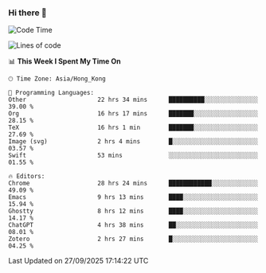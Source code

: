 ### Hi there 👋

<!--
**nicehiro/nicehiro** is a ✨ _special_ ✨ repository because its `README.md` (this file) appears on your GitHub profile.

Here are some ideas to get you started:

- 🔭 I’m currently working on ...
- 🌱 I’m currently learning ...
- 👯 I’m looking to collaborate on ...
- 🤔 I’m looking for help with ...
- 💬 Ask me about ...
- 📫 How to reach me: ...
- 😄 Pronouns: ...
- ⚡ Fun fact: ...
-->

<!--START_SECTION:waka-->
![Code Time](http://img.shields.io/badge/Code%20Time-1%2C107%20hrs%2056%20mins-blue)

![Lines of code](https://img.shields.io/badge/From%20Hello%20World%20I%27ve%20Written-1.9%20million%20lines%20of%20code-blue)

📊 **This Week I Spent My Time On** 

```text
🕑︎ Time Zone: Asia/Hong_Kong

💬 Programming Languages: 
Other                    22 hrs 34 mins      ██████████░░░░░░░░░░░░░░░   39.00 % 
Org                      16 hrs 17 mins      ███████░░░░░░░░░░░░░░░░░░   28.15 % 
TeX                      16 hrs 1 min        ███████░░░░░░░░░░░░░░░░░░   27.69 % 
Image (svg)              2 hrs 4 mins        █░░░░░░░░░░░░░░░░░░░░░░░░   03.57 % 
Swift                    53 mins             ░░░░░░░░░░░░░░░░░░░░░░░░░   01.55 % 

🔥 Editors: 
Chrome                   28 hrs 24 mins      ████████████░░░░░░░░░░░░░   49.09 % 
Emacs                    9 hrs 13 mins       ████░░░░░░░░░░░░░░░░░░░░░   15.94 % 
Ghostty                  8 hrs 12 mins       ████░░░░░░░░░░░░░░░░░░░░░   14.17 % 
ChatGPT                  4 hrs 38 mins       ██░░░░░░░░░░░░░░░░░░░░░░░   08.01 % 
Zotero                   2 hrs 27 mins       █░░░░░░░░░░░░░░░░░░░░░░░░   04.25 % 
```


 Last Updated on 27/09/2025 17:14:22 UTC
<!--END_SECTION:waka-->
